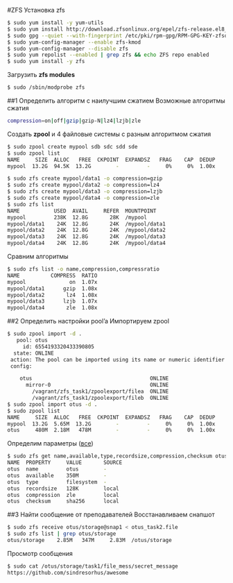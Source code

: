 #ZFS
Установка zfs
```bash
$ sudo yum install -y yum-utils
$ sudo yum install http://download.zfsonlinux.org/epel/zfs-release.el8_0.noarch.rpm
$ sudo gpg --quiet --with-fingerprint /etc/pki/rpm-gpg/RPM-GPG-KEY-zfsonlinux
$ sudo yum-config-manager --enable zfs-kmod
$ sudo yum-config-manager --disable zfs
$ sudo yum repolist --enabled | grep zfs && echo ZFS repo enabled
$ sudo yum install -y zfs
```
Загрузить **zfs modules**
```bash
$ sudo /sbin/modprobe zfs
```
##1 Определить алгоритм с наилучшим сжатием
Возможные алгоритмы сжатия
```bash
compression=on|off|gzip|gzip-N|lz4|lzjb|zle
```
Создать **zpool** и 4 файловые системы с разным алгоритмом сжатия
```bash
$ sudo zpool create mypool sdb sdc sdd sde
$ sudo zpool list
NAME     SIZE  ALLOC   FREE  CKPOINT  EXPANDSZ   FRAG    CAP  DEDUP    HEALTH  ALTROOT
mypool  13.2G  94.5K  13.2G        -         -     0%     0%  1.00x    ONLINE  -
```
```bash
$ sudo zfs create mypool/data1 -o compression=gzip
$ sudo zfs create mypool/data2 -o compression=lz4
$ sudo zfs create mypool/data3 -o compression=lzjb
$ sudo zfs create mypool/data4 -o compression=zle
$ sudo zfs list
NAME           USED  AVAIL     REFER  MOUNTPOINT
mypool         238K  12.8G       28K  /mypool
mypool/data1    24K  12.8G       24K  /mypool/data1
mypool/data2    24K  12.8G       24K  /mypool/data2
mypool/data3    24K  12.8G       24K  /mypool/data3
mypool/data4    24K  12.8G       24K  /mypool/data4
```
Сравним алгоритмы
```bash
$ sudo zfs list -o name,compression,compressratio
NAME          COMPRESS  RATIO
mypool              on  1.07x
mypool/data1      gzip  1.08x
mypool/data2       lz4  1.08x
mypool/data3      lzjb  1.07x
mypool/data4       zle  1.08x
```
##2 Определить настройки pool’a
Импортируем zpool
```bash
$ sudo zpool import -d .
   pool: otus
     id: 6554193320433390805
  state: ONLINE
 action: The pool can be imported using its name or numeric identifier.
 config:

	otus                                      ONLINE
	  mirror-0                                ONLINE
	    /vagrant/zfs_task1/zpoolexport/filea  ONLINE
	    /vagrant/zfs_task1/zpoolexport/fileb  ONLINE
$ sudo zpool import otus -d .
$ sudo zpool list
NAME     SIZE  ALLOC   FREE  CKPOINT  EXPANDSZ   FRAG    CAP  DEDUP    HEALTH  ALTROOT
mypool  13.2G  5.65M  13.2G        -         -     0%     0%  1.00x    ONLINE  -
otus     480M  2.18M   478M        -         -     0%     0%  1.00x    ONLINE  -
```
Определим параметры ([все](settings.txt))
```bash
$ sudo zfs get name,available,type,recordsize,compression,checksum otus
NAME  PROPERTY     VALUE       SOURCE
otus  name         otus        -
otus  available    350M        -
otus  type         filesystem  -
otus  recordsize   128K        local
otus  compression  zle         local
otus  checksum     sha256      local
```
##3 Найти сообщение от преподавателей
Восстанавливаем снапшот
```bash
$ sudo zfs receive otus/storage@snap1 < otus_task2.file 
$ sudo zfs list | grep otus/storage
otus/storage    2.85M   347M     2.83M  /otus/storage
```
Просмотр сообщения
```bash
$ sudo cat /otus/storage/task1/file_mess/secret_message 
https://github.com/sindresorhus/awesome
``` 
